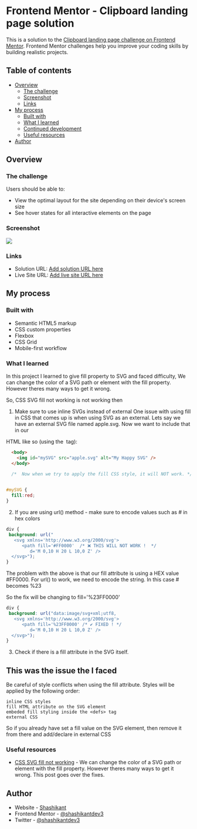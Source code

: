 # Frontend Mentor - Clipboard landing page solution

This is a solution to the [Clipboard landing page challenge on Frontend Mentor](https://www.frontendmentor.io/challenges/clipboard-landing-page-5cc9bccd6c4c91111378ecb9). Frontend Mentor challenges help you improve your coding skills by building realistic projects. 

## Table of contents

- [Overview](#overview)
  - [The challenge](#the-challenge)
  - [Screenshot](#screenshot)
  - [Links](#links)
- [My process](#my-process)
  - [Built with](#built-with)
  - [What I learned](#what-i-learned)
  - [Continued development](#continued-development)
  - [Useful resources](#useful-resources)
- [Author](#author)

## Overview

### The challenge

Users should be able to:

- View the optimal layout for the site depending on their device's screen size
- See hover states for all interactive elements on the page

### Screenshot

![](./screenshot.jpg)

### Links

- Solution URL: [Add solution URL here](https://your-solution-url.com)
- Live Site URL: [Add live site URL here](https://your-live-site-url.com)

## My process

### Built with

- Semantic HTML5 markup
- CSS custom properties
- Flexbox
- CSS Grid
- Mobile-first workflow

### What I learned

In this project I learned to give fill property to SVG and faced difficulty, We can change the color of a SVG path or element with the fill property. However theres many ways to get it wrong.

So, CSS SVG fill not working is not working then 

1. Make sure to use inline SVGs instead of external
One issue with using fill in CSS that comes up is when using SVG as an external. Lets say we have an external SVG file named apple.svg. Now we want to include that in our

HTML like so (using the <img> tag):
```HTML
  <body>
    <img id="mySVG" src="apple.svg" alt="My Happy SVG" />
  </body>

```
```CSS
  /*  Now when we try to apply the fill CSS style, it will NOT work. */

  
#mySVG {
  fill:red;
}
```
2. If you are using url() method - make sure to encode values such as # in hex colors

```CSS
div {
 background: url("
   <svg xmlns='http://www.w3.org/2000/svg'>
      <path fill='#FF0000'  /* ❌ THIS WILL NOT WORK !  */
         d='M 0,10 H 20 L 10,0 Z' />
  </svg>");
}

```

The problem with the above is that our fill attribute is using a HEX value #FF0000. For url() to work, we need to encode the string. In this case # becomes %23

So the fix will be changing to fill='%23FF0000'

  
```CSS
div {
 background: url("data:image/svg+xml;utf8,
   <svg xmlns='http://www.w3.org/2000/svg'>
      <path fill='%23FF0000' /* ✔️ FIXED ! */
         d='M 0,10 H 20 L 10,0 Z' />
  </svg>");
}
```

3. Check if there is a fill attribute in the SVG itself.
## This was the issue the I faced

Be careful of style conflicts when using the fill attribute. Styles will be applied by the following order:

    inline CSS styles
    fill HTML attribute on the SVG element
    embeded fill styling inside the <defs> tag
    external CSS

So if you already have set a fill value on the SVG element, then remove it from there and add/declare in external CSS

### Useful resources

- [CSS SVG fill not working](https://weekendprojects.dev/posts/fixing-css-svg-fill-not-working/) - We can change the color of a SVG path or element with the fill property. However theres many ways to get it wrong. This post goes over the fixes.

## Author

- Website - [Shashikant](https://www.your-site.com)
- Frontend Mentor - [@shashikantdev3](https://www.frontendmentor.io/profile/shashikantdev3)
- Twitter - [@shashikantdev3](https://www.twitter.com/shashikantdev3)
